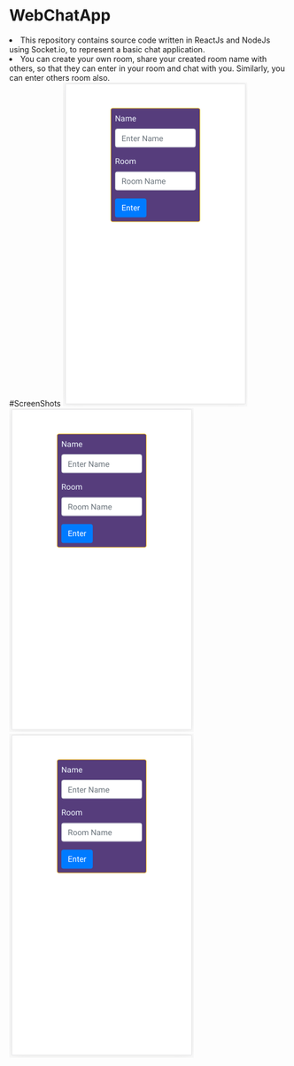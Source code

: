 # WebChatApp
<li> This repository contains source code written in ReactJs and NodeJs using Socket.io, to represent a basic chat application.</li>
<li>You can create your own room, share your created room name with others, so that they can enter in your room and chat with you.
Similarly, you can enter others room also. </li>
#ScreenShots
<img src="https://github.com/prateekgoelmzn/WebChatApp/blob/master/webchatapp_imgs/webchatapp_1.png" alt="homepage" />
<img src="https://github.com/prateekgoelmzn/WebChatApp/blob/master/webchatapp_imgs/webchatapp_1.png" alt="chat room" />
<img src="https://github.com/prateekgoelmzn/WebChatApp/blob/master/webchatapp_imgs/webchatapp_1.png" alt="user details"/>
